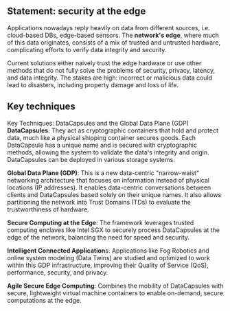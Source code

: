## Statement: security at the edge 
Applications nowadays reply heavily on data from different sources, i.e. cloud-based DBs, edge-based sensors. The **network's edge**, where much of this data originates, consists of a mix of trusted and untrusted hardware, complicating efforts to verify data integrity and security. 

Current solutions either naively trust the edge hardware or use other methods that do not fully solve the problems of security, privacy, latency, and data integrity. The stakes are high: incorrect or malicious data could lead to disasters, including property damage and loss of life.

## Key techniques 
Key Techniques: DataCapsules and the Global Data Plane (GDP)
**DataCapsules**: They act as cryptographic containers that hold and protect data, much like a physical shipping container secures goods. Each DataCapsule has a unique name and is secured with cryptographic methods, allowing the system to validate the data's integrity and origin. DataCapsules can be deployed in various storage systems.

**Global Data Plane (GDP)**: This is a new data-centric "narrow-waist" networking architecture that focuses on information instead of physical locations (IP addresses). It enables data-centric conversations between clients and DataCapsules based solely on their unique names. It also allows partitioning the network into Trust Domains (TDs) to evaluate the trustworthiness of hardware.

**Secure Computing at the Edge**: The framework leverages trusted computing enclaves like Intel SGX to securely process DataCapsules at the edge of the network, balancing the need for speed and security.

**Intelligent Connected Application**s: Applications like Fog Robotics and online system modeling (Data Twins) are studied and optimized to work within this GDP infrastructure, improving their Quality of Service (QoS), performance, security, and privacy.

**Agile Secure Edge Computing**: Combines the mobility of DataCapsules with secure, lightweight virtual machine containers to enable on-demand, secure computations at the edge.

